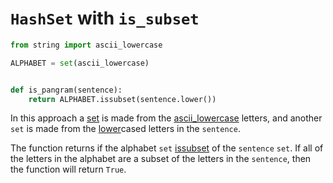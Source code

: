 # `HashSet` with `is_subset`

```python
from string import ascii_lowercase

ALPHABET = set(ascii_lowercase)


def is_pangram(sentence):
    return ALPHABET.issubset(sentence.lower())

```

In this approach a [set][set] is made from the [ascii_lowercase][ascii-lowercase] letters,
and another `set` is made from the [lower][lower]cased letters in the `sentence`.

The function returns if the alphabet `set` [issubset][issubset] of the `sentence` `set`.
If all of the letters in the alphabet are a subset of the letters in the `sentence`,
then the function will return `True`.

[set]: https://docs.python.org/3/library/stdtypes.html?#set
[ascii-lowercase]: https://docs.python.org/3/library/string.html#string.ascii_lowercase
[lower]: https://docs.python.org/3/library/stdtypes.html?#str.lower
[issubset]: https://docs.python.org/3/library/stdtypes.html?highlight=issubset#frozenset.issubset
